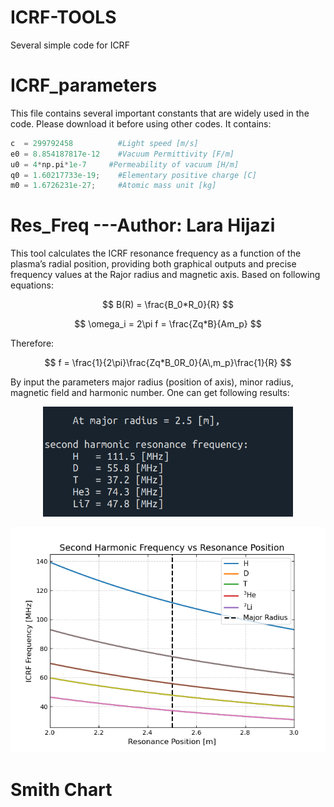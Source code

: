 # ICRF-TOOLS
Several simple code for ICRF
# ICRF_parameters
This file contains several important constants that are widely used in the code. Please download it before using other codes. It contains:  
```python
c  = 299792458          #Light speed [m/s]  
e0 = 8.854187817e-12    #Vacuum Permittivity [F/m]  
u0 = 4*np.pi*1e-7     #Permeability of vacuum [H/m]  
q0 = 1.60217733e-19;    #Elementary positive charge [C]  
m0 = 1.6726231e-27;     #Atomic mass unit [kg]  
```

# Res_Freq ---Author: Lara Hijazi
This tool calculates the ICRF resonance frequency as a function of the plasma’s radial position, providing both graphical outputs and precise frequency values at the Rajor radius and magnetic axis. Based on following equations:

$$
B(R) = \frac{B_0*R_0}{R}
$$

$$
\omega_i = 2\pi f = \frac{Zq*B}{Am_p}
$$

Therefore:

$$
f = \frac{1}{2\pi}\frac{Zq*B_0R_0}{A\,m_p}\frac{1}{R}
$$

By input the parameters major radius (position of axis), minor radius, magnetic field and harmonic number. One can get following results:
<p align="center">
<img src="images/Res_Freq_ex1.png" alt="示例图片" width="400">
</p>
<p align="center">
<img src="images/Res_Freq_ex2.png" alt="示例图片" width="600">
</p>

# Smith Chart
